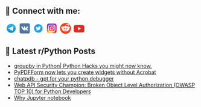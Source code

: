 ## 🔎 Connect with me:
[<img src="https://github.com/bullbesh/bullbesh/blob/main/images/Telegram.png" width="32" height="32" />](https://t.me/bullbesh)
[<img src="https://github.com/bullbesh/bullbesh/blob/main/images/VK.png" width="32" height="32" />](https://vk.com/bullbesh)
[<img src="https://github.com/bullbesh/bullbesh/blob/main/images/Twitter.png" width="32" height="32" />](https://twitter.com/bullbesh1)
[<img src="https://github.com/bullbesh/bullbesh/blob/main/images/Instagram.png" width="32" height="32" />](https://www.instagram.com/bullbesh)
[<img src="https://github.com/bullbesh/bullbesh/blob/main/images/Reddit.png" width="32" height="32" />](https://www.reddit.com/user/bullbesh)
[<img src="https://github.com/bullbesh/bullbesh/blob/main/images/YouTube.png" width="32" height="32" />](https://www.youtube.com/channel/UCtfjRs6uzgq5mfm8S06WTcg)

## 📕 Latest r/Python Posts
<!-- BLOG-POST-LIST:START -->
- [groupby in Python| Python Hacks you might now know.](https://www.reddit.com/r/Python/comments/1c7dyn0/groupby_in_python_python_hacks_you_might_now_know/)
- [PyPDFForm now lets you create widgets without Acrobat](https://www.reddit.com/r/Python/comments/1c7aioh/pypdfform_now_lets_you_create_widgets_without/)
- [chatpdb - gpt for your python debugger](https://www.reddit.com/r/Python/comments/1c7abe8/chatpdb_gpt_for_your_python_debugger/)
- [Web API Security Champion: Broken Object Level Authorization &lpar;OWASP TOP 10&rpar; for Python Developers](https://www.reddit.com/r/Python/comments/1c77rcy/web_api_security_champion_broken_object_level/)
- [Why Jupyter notebook](https://www.reddit.com/r/Python/comments/1c726ka/why_jupyter_notebook/)
<!-- BLOG-POST-LIST:END -->
